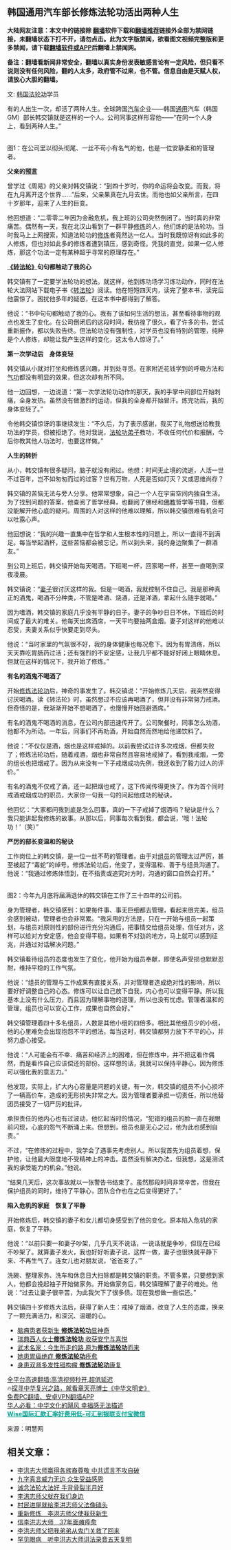  <!-- 面包屑导航 --> <h2>韩国通用汽车部长修炼法轮功活出两种人生</h2> <p class="notice"><b>大陆网友注意：本文中的链接除 <a href="https://github.com/bannedbook/fanqiang" >翻墙</a>软件下载和<a href="https://github.com/killgcd/justmysocks/blob/master/README.md">翻墙推荐</a>链接外全部为禁网链接，未翻墙状态下打不开，请勿点击。此为文字版禁闻，欲看图文视频完整版和更多禁闻，请下载<a href="https://github.com/bannedbook/fanqiang">翻墙软件或APP</a>后翻墙上禁闻网。</p><p>备注：翻墙看新闻非常安全，翻墙以真实身份发表敏感言论有一定风险，但只看不说则没有任何风险，翻的人太多，政府管不过来，也不管。信息自由是天赋人权，请放心大胆的翻墙。</b></p>  <div class="entry"> <p>文: <a href="https://www.bannedbook.org/bnews/tag/%e9%9f%a9%e5%9b%bd/" class="st_tag internal_tag" rel="tag" title="标签 韩国 下的日志">韩国</a><a href="https://www.bannedbook.org/bnews/tag/%e6%b3%95%e8%bd%ae%e5%8a%9f/" class="st_tag internal_tag" rel="tag" title="标签 法轮功 下的日志">法轮功</a>学员</p> <p>有的人出生一次，却活了两种人生。全球跨国<a href="https://www.bannedbook.org/bnews/tag/%e6%b1%bd%e8%bd%a6/" class="st_tag internal_tag" rel="tag" title="标签 汽车 下的日志">汽车</a>企业——韩国<a href="https://www.bannedbook.org/bnews/tag/%E9%80%9A%E7%94%A8/" class="st_tag internal_tag" rel="tag" title="标签 通用 下的日志">通用</a>汽车（韩国GM）部长韩交镇就是这样的一个人。公司同事这样形容他——“在同一个人身上，看到两种人生。”</p> <p><br /> 图1：在公司里以彻头彻尾、一丝不苟小有名气的他，也是一位安静柔和的管理者。</p> <p><b>父亲的<span class='wp_keywordlink'><a href="https://www.bannedbook.org/forum5/" title="预言玄学禁书下载" rel="nofollow">预言</a></span></b></p> <p>曾学过《周易》的父亲对韩交镇说：“到四十岁时，你的命运将会改变。而我，将在九月离开这个世界……”后来，父亲果真在九月去世。而他也如父亲所言，在四十岁那年，迎来了人生的巨变。</p> <p>他回想道：“二零零二年因为金融危机，我上班的公司突然倒闭了。当时真的非常痛苦。偶然有一天，我在北汉山看到了一群平静<span class='wp_keywordlink'><a href="https://www.qi-gong.me/" title="气功修炼网" target="_blank">修炼</a></span>的人，他们炼的是法轮功。当时我马上上网搜索，知道法轮功的<a href="https://www.bannedbook.org/bnews/tag/%e4%bf%ae%e7%82%bc/" class="st_tag internal_tag" rel="tag" title="标签 修炼 下的日志">修炼</a>者竟然达一亿人。当时我既惊讶有如此多的人修炼，但也对如此多的修炼者遭到镇压，感到奇怪。凭我的直觉，如果一亿人修炼，那这个功法一定有某种超乎寻常的原理存在。”</p> <p><b><a title="《转法轮》" href="http://gb.falundafa.org/chigb/zfl.htm" target="_blank" rel="noopener">《转法轮》</a>句句都触动了我的心</b></p> <p>韩交镇有了一定要学法轮功的想法。就这样，他到炼功场学习炼功动作，同时在法轮大法网站下载电子书《<span class='wp_keywordlink'><a href="https://gb.falundafa.org/chigb/zfl.htm" title="《转法轮》" target="_blank">转法轮</a></span>》阅读。他在短短四天内，读完了整本书，读完后他震惊了。困扰他多年的疑惑，在这本书中都得到了解答。</p> <p>他说：“书中句句都触动了我的心。我有了该如何生活的想法，甚至看待事物的观点也发生了变化。在公司倒闭后的这段时间，我彷徨了很久，看了许多的书，尝试重新振作，都以失败告终。但法轮功没有强制性，对学员也没有特别的管理，纯粹是个人修炼，却能让我产生这样的变化，这太令人惊讶了。”</p> <p><b>第一次学动后　身体变轻</b></p> <p>韩交镇从小就对打坐和修炼感兴趣，并到处寻觅。在家附近花钱学到的呼吸方法和<span class='wp_keywordlink'><a href="https://www.qi-gong.me/" title="气功修炼网" target="_blank">气功</a></span>都没有明显的效果，但这次却有所不同。</p>  <p>他一边回想，一边说道：“第一次学法轮功动作的那天，我的手掌中间部位开始刺痛，全身发热。虽然没有做激烈的运动，但我的全身都开始冒汗。炼完功后，我的身体变轻了。”</p> <p>令他韩交镇惊讶的事继续发生：“不久后，为了表示感谢，我买了礼物想送给教我功法的学员，但被拒绝了。他对我说，<span class='wp_keywordlink'><a href="https://www.bannedbook.org/forum9/topic1543.html" title="法轮功弟子名人集" target="_blank">法轮功弟子</a></span>教功，不收任何代价和报酬，今后你教其他人功法时，也要这样做。”</p> <p><b>人生的转折</b></p> <p>从小，韩交镇有很多疑问，脑子就没有闲过。他想：时间无止境的流逝，人活一世不过百年，岂不如匆匆而过的过客？世有万物，人死是否如灯灭？又或思维尚存？</p> <p>韩交镇的苦恼无法与旁人分享。他常常想象，自己一个人在宇宙空间内独自生活。为了找到问题的答案，他查阅了哲学经典，也翻阅了佛经和<span class='wp_keywordlink'><a href="https://www.qi-gong.me/buddhism/" title="佛教" target="_blank">佛教</a></span>哲学等书籍，但都没能解开他心底的疑问。周围的人对这样的他难以理解，所以韩交镇很难有机会可以吐露心声。</p> <p>他回想说：“我的兴趣一直集中在哲学和人生根本性的问题上，所以一直得不到满足。每当举起酒杯，这些苦恼都会被忘记，所以到头来，我的身边聚集了一群酒友。”</p> <p>到公司上班后，韩交镇开始每天喝酒。下班喝一杯，回家喝一杯，甚至一直喝到深夜凌晨。</p> <p>韩交镇说：“<a href="https://www.bannedbook.org/bnews/tag/%e5%a6%bb%e5%ad%90/" class="st_tag internal_tag" rel="tag" title="标签 妻子 下的日志">妻子</a>很讨厌这样的我。但是一喝酒，我就控制不住自己。我是那种真正的酒鬼，喝酒不分种类，不管是啤酒、烧酒，还是洋酒，拿起什么随手就喝。”</p> <p>因为嗜酒，韩交镇的家庭几乎没有平静的日子。妻子的争吵日日不休，下班后的时间成了最大的难关。他每天出席酒席，一天平均要抽两盒烟。妻子对这样的他难以忍受，夫妻关系似乎快要走到尽头。</p> <p>他说：“当时家里的气氛很不好，我的身体健康也每况愈下。因为有胃溃疡，所以天天靠吃胃肠药过活；还有强烈的不安定感，让我几乎都不能好好闭上眼睛休息。但就在这样的情况下，我开始了修炼。”</p> <p><b>有名的酒鬼不喝酒了</b></p>  <p>开始<a href="https://www.bannedbook.org/bnews/tag/%E4%BF%AE%E7%82%BC%E6%B3%95%E8%BD%AE%E5%8A%9F/" class="st_tag internal_tag" rel="tag" title="标签 修炼法轮功 下的日志">修炼法轮功</a>后，神奇的事发生了。韩交镇说：“开始修炼几天后，我突然变得讨厌喝酒。读《转法轮》时，虽然想过不应该再喝酒了，但并没有非常努力戒酒。但奇怪的是，我渐渐开始不想喝酒了，也慢慢开始回避酒席。”</p> <p>有名的酒鬼不喝酒的消息，在公司内部迅速传开了。公司聚餐时，同事怎么劝酒，他都不为所动。一年后，同事们不再劝酒，开始自然而然地给他递饮料了。</p> <p>他说：“不仅仅是酒，烟也是这样戒掉的。以前我尝试过许多次戒烟，但都失败了；修炼法轮功后，随着戒酒，烟也非常自然且容易地戒掉了。看到我戒烟，一旁的组长也把烟戒了。因为从来没有一下子戒烟成功先例，我还收到了毅力过人的评价。”</p> <p>有名的酒鬼不仅戒了酒，还一起把烟也戒了，这下传闻传得更快了。作为首个同时戒酒戒烟成功的职员，大家你一句我一句的问起他成功的秘诀。</p> <p>他回忆：“大家都问我到底是怎么回事，真的一下子戒掉了烟酒吗？秘诀是什么？我只能讲起我修炼的故事。从那以后，同事每次看到我，都会说，‘哦！法轮功！’（笑）”</p> <p><b>严厉的部长变温和的秘诀</b></p> <p>工作岗位上的韩交镇，是一位一丝不苟的管理者。由于对<a href="https://www.bannedbook.org/bnews/tag/%E7%BB%84%E5%91%98/" class="st_tag internal_tag" rel="tag" title="标签 组员 下的日志">组员</a>的管理太过严厉，甚至被起了“毒蛇”的绰号。修炼法轮功后，他变了，变得温和、善于与组员沟通了。他说：“我通过修炼体悟到，在不指责或追究对方时，沟通的窗口自然会打开。”</p> <p><br /> 图2：今年九月底将届满退休的韩交镇在工作了三十四年的公司前。</p> <p>身为管理者，韩交镇感到：如果每件事、事无巨细都去管理，看起来很完美，组员会感到被动，管理者也会非常累。“我采用的方法是，只在一开始与组员一起策划，与组员对原则性的部份进行充分沟通后，把事情交给组员处理，信任对方，这样可以给对方安定感，他会变得平稳。如果有不对劲的地方，马上就可以感到征兆，并通过对话解决问题。”</p> <p>韩交镇看待组员的态度也发生了变化，他开始为组员奉献，即使名声受损也默默忍耐，维持平稳的工作气氛。</p> <p>他说：“组员的管理与工作成果有直接关系，并对管理者造成绝对性的影响，所以要好好调整自己的心态。修炼可以让自己放下自我，内心也可以变得平静。所以我基本上没有什么压力，而且因为理解事物的道理，所以也没有忧虑。管理者温和的管理，组员也可以安心工作，成果也自然会好。”</p>  <p>韩交镇管理着四十多名组员，人数是其他小组的四倍多。相比其他组员少的小组，他的心里难免会出现抱怨不平的想法。每当这时，韩交镇都努力放下不平的心，并努力虚心接受。</p> <p>他说：“人可能会有不幸、痛苦和经济上的困难，但在修炼中，并不把这看作偶然，而是看作自己应该偿还的部份。这样想的话，我就可以保持平静心，因为修炼可以强化我的意志力。”</p> <p>他发现，实际上，扩大内心容量是问题的关键。有一次，韩交镇的组员不小心损坏了一辆高价车，造成的无形损失非常之大。因为管理者要承担一切责任，所以他替团员接受了一切严厉的批评。</p> <p>承担责任的他内心也有过波动，他忆起当时的情况，“犯错的组员的脸一直在我眼前闪现，心底的怨气不断涌上来。但想到，组员也是无心之过，他为此也感到自责。”</p> <p>不过，“在修炼的过程中，我学会了遇事先考虑别人。所以我首先为组员着想，保护他，让他最大限度地不受精神上的冲击。虽然没有解决办法，但我想，这是测试我的承受能力的机会。”他说。</p> <p>“结果几天后，这次事故就以一张警告书结束了。虽然那段时间非常辛苦，但我在保护组员的同时，维持了平静心，团队合作也在之后变得更好了。”</p> <p><b>陷入危机的家庭　恢复了平静</b></p> <p>开始修炼后，韩交镇的妻子和女儿都切身感受到了他的变化。原本陷入危机的家庭，恢复了平静。</p> <p>他说：“以前只要一和妻子吵架，几乎几天不说话，一说话就是争吵，但现在已经不吵架了。就算妻子发火，我也好好听妻子说，这样一做，妻子也很快就平静下来、不再生气了。连女儿也对朋友说，‘爸爸变了。’”</p> <p>洗碗、整理家务、洗车和休息日大扫除都是韩交镇的职责。不管多累，只要想到家人，他都会挽起袖子开始做家务。开始做家务后，韩交镇理解了妻子的难处。他说：“过去让妻子很辛苦，为此我欠下了很多债。现在我想做一些偿还。”</p> <p>韩交镇四十岁修炼大法后，获得了新人生：戒掉了烟酒，改变了人生的态度，换来了一颗充满活力，和深沉、温暖的心。</p>  <div id="taboola-mid-1"></div>  <ul class='op-related-articles' title='相关阅读'> <li><a href='https://www.bannedbook.org/bnews/aomi/supernatural/20220915/1784610.html' target='_blank'>脑瘤患者获新生 <b>修炼法轮功</b>显神奇</a></li> <li><a href='https://www.bannedbook.org/bnews/worldnews/20220909/1782538.html' target='_blank'>瑞典西人女士<b>修炼法轮功</b> 收获安宁与喜悦</a></li> <li><a href='https://www.bannedbook.org/bnews/aomi/life/20220812/1770686.html' target='_blank'>武术名家：今生所走的路 原为<b>修炼法轮功</b>而来</a></li> <li><a href='https://www.bannedbook.org/bnews/aomi/supernatural/20220804/1766865.html' target='_blank'>她患胃癌绝症 <b>修炼法轮功</b>痊愈</a></li> <li><a href='https://www.bannedbook.org/bnews/aomi/supernatural/20220729/1764702.html' target='_blank'>身患双肾多发性错构瘤 <b>修炼法轮功</b>康复</a></li> </ul> <p class="texttj"> <a href="https://github.com/bannedbook/fanqiang/wiki/V2ray%E6%9C%BA%E5%9C%BA" target="_blank">全平台高速翻墙:高清视频秒开,超低延迟</a><br/> 🔥<a href="https://www.bannedbook.org/bnews/comments/20220808/1768773.html" target="_blank">探寻中华复兴之路，就看章天亮博士《中华文明史》</a><br/> <a href="https://github.com/bannedbook/fanqiang/wiki/%E7%A6%81%E9%97%BB%E7%BD%91%E5%AE%89%E5%8D%93%E7%BF%BB%E5%A2%99%E6%96%B0%E9%97%BBAPP" target="_blank">免费PC翻墙、安卓VPN翻墙APP</a><br/> <a href="https://www.bannedbook.org/bnews/comments/20220220/1694796.html" target="_blank">华人必看：中华文化的飓风 幸福感无法描述</a><br/> <b onclick="window.open('https://wise.prf.hn/click/camref:1011lqFCW/creativeref:1011l61212')" style="cursor:pointer;color:#00A191;text-decoration:underline;font-weight: bold;">Wise国际汇款汇率好费用低-可汇到银联支付宝微信</b> </p><p>来源：明慧网</p> <h2>相关文章：</h2> <ul> <li><a href="https://master-li.qi-gong.me/thankmaster/510.html">李洪志大师赢得各族裔尊敬 中共谎言不攻自破</a></li> <li><a href="https://master-li.qi-gong.me/thankmaster/1019.html">九字真言威力无边 众生受益感恩</a></li> <li><a href="https://master-li.qi-gong.me/thankmaster/1866.html">诚念法轮大法好 手背骨裂半月好</a></li> <li><a href="https://master-li.qi-gong.me/thankmaster/1990.html">李洪志师父就在我们身边</a></li> <li><a href="https://master-li.qi-gong.me/thankmaster/1991.html">村民进屋就给李洪志师父法像磕头</a></li> <li><a href="https://master-li.qi-gong.me/thankmaster/2001.html">重新修炼　李洪志师父使我获新生</a></li> <li><a href="https://master-li.qi-gong.me/thankmaster/2002.html">信李洪志大师　37年面瘫痊愈</a></li> <li><a href="https://master-li.qi-gong.me/thankmaster/2004.html">李洪志师父把我弟弟从鬼门关救了回来</a></li> <li><a href="https://master-li.qi-gong.me/thankmaster/2005.html">罕见眼病　听李洪志大师讲法录音五天复明</a></li> </ul> </p><a name='sharetosocial'></a>  <div style="margin-bottom:5px;padding-bottom:5px;clear:both"> <div id="archive-pix-1" class="banner-ads"> <!-- AuctionX Display platform tag START --> <div id="27602x728x90x621x_ADSLOT1" clicktrack="%%CLICK_URL_ESC%%"></div>  <!-- AuctionX Display platform tag END --> </div> <div id="archive-pix-2" class="banner-ads"> <!-- AuctionX Display platform tag START --> <div id="27556x300x250x621x_ADSLOT1" clicktrack="%%CLICK_URL_ESC%%" style="margin:0 auto;text-align:center"></div>  <!-- AuctionX Display platform tag END --> </div> </div>  <div id="archive-pix-1" class="banner-ads"> <!-- AuctionX Display platform tag START --> <div id="27603x728x90x621x_ADSLOT1" clicktrack="%%CLICK_URL_ESC%%"></div>  <!-- AuctionX Display platform tag END --> </div> </div><!--END ENTRY--> 